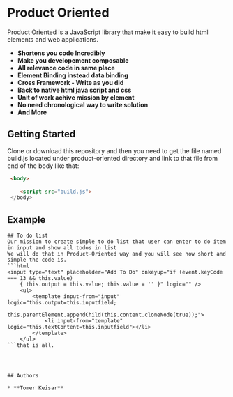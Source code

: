 # Product Oriented

Product Oriented is a JavaScript library that make it easy to build html elements and web applications.

* **Shortens you code Incredibly**
* **Make you developement composable**
* **All relevance code in same place** 
* **Element Binding instead data binding**
* **Cross Framework - Write as you did**
* **Back to native html java script and css** 
* **Unit of work achive mission by element** 
* **No need chronological way to write solution**
* **And More**


## Getting Started
Clone or download this repository and then you need to get the file named
build.js located under product-oriented directory  and link to that file from end of the body like that:
```html
 <body>
 
    <script src="build.js">
 </body>
```

## Example
```
## To do list
Our mission to create simple to do list that user can enter to do item in input and show all todos in list
We will do that in Product-Oriented way and you will see how short and simple the code is.
```html
<input type="text" placeholder="Add To Do" onkeyup="if (event.keyCode === 13 && this.value)
    { this.output = this.value; this.value = '' }" logic="" />
    <ul>
        <template input-from="input" logic="this.output=this.inputfield;
                  this.parentElement.appendChild(this.content.cloneNode(true));">
            <li input-from="template" logic="this.textContent=this.inputfield"></li>
        </template>
    </ul>
```that is all.


 

## Authors

* **Tomer Keisar** 


